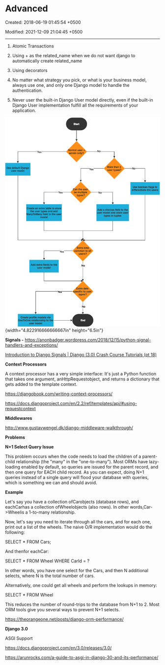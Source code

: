 # Advanced

Created: 2018-06-19 01:45:54 +0500

Modified: 2021-12-09 21:04:45 +0500

---

1.  Atomic Transactions

2.  Using + as the related_name when we do not want django to automatically create related_name

3.  Using decorators



1.  No matter what strategy you pick, or what is your business model, always use one, and only one Django model to handle the authentication.

2.  Never user the built-in Django User model directly, even if the built-in Django User implementation fulfill all the requirements of your application.

![User Types Flowchart](media/Advanced-image1.png){width="4.822916666666667in" height="6.5in"}



**Signals -** <https://anonbadger.wordpress.com/2018/12/15/python-signal-handlers-and-exceptions/>

[Introduction to Django Signals | Django (3.0) Crash Course Tutorials (pt 18)](https://www.youtube.com/watch?v=Kc1Q_ayAeQk&list=PL-51WBLyFTg2vW-_6XBoUpE7vpmoR3ztO&index=18)



**Context Processors**

A context processor has a very simple interface: It's just a Python function that takes one argument, anHttpRequestobject, and returns a dictionary that gets added to the template context.



<https://djangobook.com/writing-context-processors/>

<https://docs.djangoproject.com/en/2.2/ref/templates/api/#using-requestcontext>



**Middlewares**

<http://www.gustavwengel.dk/django-middleware-walkthrough/>



**Problems**

**N+1 Select Query Issue**

This problem occurs when the code needs to load the children of a parent-child relationship (the "many" in the "one-to-many"). Most ORMs have lazy-loading enabled by default, so queries are issued for the parent record, and then one query for EACH child record. As you can expect, doing N+1 queries instead of a single query will flood your database with queries, which is something we can and should avoid.



**Example**

Let's say you have a collection ofCarobjects (database rows), and eachCarhas a collection ofWheelobjects (also rows). In other words,Car->Wheelis a 1-to-many relationship.

Now, let's say you need to iterate through all the cars, and for each one, print out a list of the wheels. The naive O/R implementation would do the following:

SELECT * FROM Cars;

And thenfor eachCar:

SELECT * FROM Wheel WHERE CarId = ?

In other words, you have one select for the Cars, and then N additional selects, where N is the total number of cars.

Alternatively, one could get all wheels and perform the lookups in memory:

SELECT * FROM Wheel

This reduces the number of round-trips to the database from N+1 to 2. Most ORM tools give you several ways to prevent N+1 selects.



<https://theorangeone.net/posts/django-orm-performance/>



**Django 3.0**

ASGI Support



<https://docs.djangoproject.com/en/3.0/releases/3.0/>

<https://arunrocks.com/a-guide-to-asgi-in-django-30-and-its-performance/>

